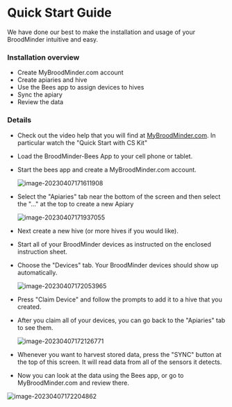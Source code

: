 # Quick Start Guide

We have done our best to make the installation and usage of your BroodMinder intuitive and easy. 

### Installation overview

- Create MyBroodMinder.com account
- Create apiaries and hive
- Use the Bees app to assign devices to hives
- Sync the apiary
- Review the data



### Details

- Check out the video help that you will find at  [MyBroodMinder.com](https://mybroodminder.com/app/resources/video-guides). In particular watch the "Quick Start with CS Kit"

- Load the BroodMinder-Bees App to your cell phone or tablet.

- Start the bees app and create a MyBroodMinder.com account.

   ![image-20230407171611908](./20_quick_start_guide.assets/image-20230407171611908.png)

   

- Select the "Apiaries" tab near the bottom of the screen and then select the "..." at the top to create a new Apiary

   ![image-20230407171937055](./20_quick_start_guide.assets/image-20230407171937055.png#mediumImg)

- Next create a new hive (or more hives if you would like).

- Start all of your BroodMinder devices as instructed on the enclosed instruction sheet.

- Choose the "Devices" tab. Your BroodMinder devices should show up automatically.

   ![image-20230407172053965](./20_quick_start_guide.assets/image-20230407172053965.png#mediumImg)

- Press "Claim Device" and follow the prompts to add it to a hive that you created.

- After you claim all of your devices, you can go back to the "Apiaries" tab to see them.

   ![image-20230407172126771](./20_quick_start_guide.assets/image-20230407172126771.png#mediumImg)

- Whenever you want to harvest stored data, press the "SYNC" button at the top of this screen. It will read data from all of the sensors it detects.

- Now you can look at the data using the Bees app, or go to MyBroodMinder.com and review there.

  

![image-20230407172204862](./20_quick_start_guide.assets/image-20230407172204862.png#mediumImg)

